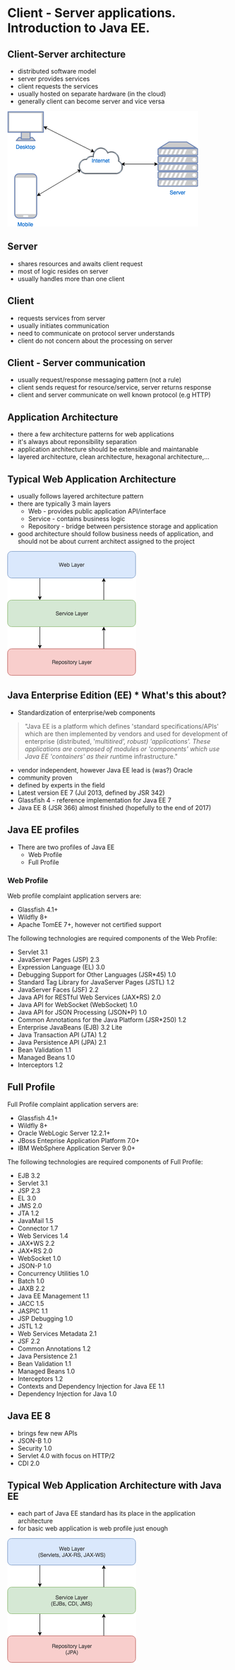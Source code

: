 # Client - Server applications. Introduction to Java EE. 

## Client-Server architecture
* distributed software model
* server provides services
* client requests the services
* usually hosted on separate hardware (in the cloud)
* generally client can become server and vice versa

![client server](client-server.png)

## Server
* shares resources and awaits client request
* most of logic resides on server
* usually handles more than one client

## Client
* requests services from server
* usually initiates communication
* need to communicate on protocol server understands
* client do not concern about the processing on server

## Client - Server communication
* usually request/response messaging pattern (not a rule)
* client sends request for resource/service, server returns response
* client and server communicate on well known protocol (e.g HTTP)

## Application Architecture 
* there a few architecture patterns for web applications
* it's always about reponsibility separation
* application architecture should be extensible and maintanable
* layered architecture, clean architecture, hexagonal architecture,...

## Typical Web Application Architecture
* usually follows layered architecture pattern
* there are typically 3 main layers
   * Web - provides public application API/interface 
   * Service - contains business logic
   * Repository - bridge between persistence storage and application
* good architecture should follow business needs of application, and should not be about current architect assigned to the project

![Typical architecture](typical-architecture.png)

## Java Enterprise Edition (EE) * What's this about?
* Standardization of enterprise/web components

> "Java EE is a platform which defines 'standard specifications/APIs' which are then implemented by vendors and used for development of enterprise (distributed, 'multi*tired', robust) 'applications'.
> These applications are composed of modules or 'components' which use Java EE 'containers' as their run*time infrastructure."

* vendor independent, however Java EE lead is (was?) Oracle
* community proven
* defined by experts in the field
* Latest version EE 7 (Jul 2013, defined by JSR 342)
* Glassfish 4 - reference implementation for Java EE 7
* Java EE 8 (JSR 366) almost finished (hopefully to the end of 2017)

## Java EE profiles
* There are two profiles of Java EE
  * Web Profile
  * Full Profile

### Web Profile
Web profile complaint application servers are:
 * Glassfish 4.1+
 * Wildfly 8+
 * Apache TomEE 7+, however not certified support

The following technologies are required components of the Web Profile:
*  Servlet 3.1
*  JavaServer Pages (JSP) 2.3
*  Expression Language (EL) 3.0
*  Debugging Support for Other Languages (JSR*45) 1.0
*  Standard Tag Library for JavaServer Pages (JSTL) 1.2
*  JavaServer Faces (JSF) 2.2
*  Java API for RESTful Web Services (JAX*RS) 2.0
*  Java API for WebSocket (WebSocket) 1.0
*  Java API for JSON Processing (JSON*P) 1.0
*  Common Annotations for the Java Platform (JSR*250) 1.2
*  Enterprise JavaBeans (EJB) 3.2 Lite
*  Java Transaction API (JTA) 1.2
*  Java Persistence API (JPA) 2.1
*  Bean Validation 1.1
*  Managed Beans 1.0
*  Interceptors 1.2

## Full Profile
Full Profile complaint application servers are:
  * Glassfish 4.1+
  * Wildfly 8+
  * Oracle WebLogic Server 12.2.1+
  * JBoss Enteprise Application Platform 7.0+
  * IBM WebSphere Application Server 9.0+

The following technologies are required components of Full Profile:
*  EJB 3.2 
*  Servlet 3.1
*  JSP 2.3
*  EL 3.0
*  JMS 2.0
*  JTA 1.2
*  JavaMail 1.5
*  Connector 1.7
*  Web Services 1.4
*  JAX*WS 2.2
*  JAX*RS 2.0
*  WebSocket 1.0
*  JSON-P 1.0
*  Concurrency Utilities 1.0
*  Batch 1.0
*  JAXB 2.2
*  Java EE Management 1.1
*  JACC 1.5
*  JASPIC 1.1
*  JSP Debugging 1.0
*  JSTL 1.2
*  Web Services Metadata 2.1
*  JSF 2.2
*  Common Annotations 1.2
*  Java Persistence 2.1
*  Bean Validation 1.1
*  Managed Beans 1.0
*  Interceptors 1.2
*  Contexts and Dependency Injection for Java EE 1.1
*  Dependency Injection for Java 1.0

## Java EE 8
* brings few new APIs
* JSON-B 1.0
* Security 1.0
* Servlet 4.0 with focus on HTTP/2
* CDI 2.0

## Typical Web Application Architecture with Java EE
* each part of Java EE standard has its place in the application architecture
* for basic web application is web profile just enough

![Typical architecture](java-ee-typical-architecture.png)



